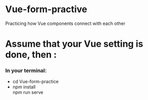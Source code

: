 # Vue-form-practive
<p>Practicing how Vue components connect with each other</p>


<h1> Assume that your Vue setting is done, then : </h1>

<h3>In your terminal:</h3>
<ul>
  <li>cd Vue-form-practice</li>
  <li>npm install</li
  <li>npm run serve</li>
</ul>
